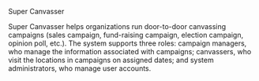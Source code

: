 Super Canvasser

Super Canvasser helps organizations run door-to-door canvassing campaigns (sales campaign, fund-raising campaign, election 
campaign, opinion poll, etc.).  The system supports three roles: campaign managers, who manage the information associated with 
campaigns; canvassers, who visit the locations in campaigns on assigned dates; and system administrators, who manage user 
accounts.


